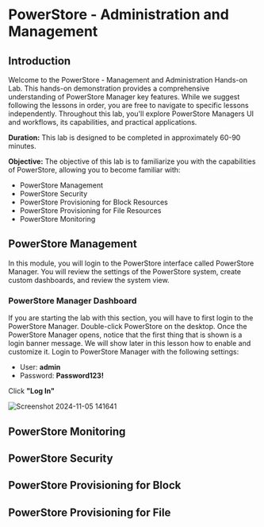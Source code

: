 # PowerStore - Administration and Management
## Introduction
Welcome to the PowerStore - Management and Administration Hands-on Lab. This hands-on demonstration provides a comprehensive understanding of PowerStore Manager key features. While we suggest following the lessons in order, you are free to navigate to specific lessons independently. Throughout this lab, you'll explore PowerStore Managers UI and workflows, its capabilities, and practical applications. 

**Duration:** This lab is designed to be completed in approximately 60-90 minutes.

**Objective:** The objective of this lab is to familiarize you with the capabilities of PowerStore, allowing you to become familiar with:

- PowerStore Management
- PowerStore Security
- PowerStore Provisioning for Block Resources
- PowerStore Provisioning for File Resources
- PowerStore Monitoring

## PowerStore Management
In this module, you will login to the PowerStore interface called PowerStore Manager. You will review the settings of the PowerStore system, create custom dashboards, and review the system view.

### PowerStore Manager Dashboard
If you are starting the lab with this section, you will have to first login to the PowerStore Manager. Double-click PowerStore on the desktop.
Once the PowerStore Manager opens, notice that the first thing that is shown is a login banner message. We will show later in this lesson how to enable and customize it.
Login to PowerStore Manager with the following settings:
- User: **admin**
- Password: **Password123!**
  
Click **"Log In"**

![Screenshot 2024-11-05 141641](https://github.com/user-attachments/assets/8970806a-b9c3-4b86-8f33-eec11e21507b)

## PowerStore Monitoring
## PowerStore Security
## PowerStore Provisioning for Block
## PowerStore Provisioning for File
